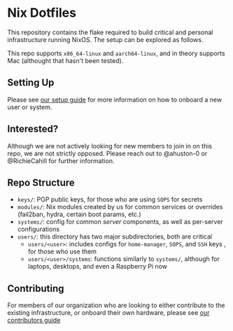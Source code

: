 # Nix Dotfiles

This repository contains the flake required to build critical and personal
infrastructure running NixOS. The setup can be explored as follows.

This repo supports `x86_64-linux` and `aarch64-linux`, and in theory supports
Mac (althought that hasn't been tested).

## Setting Up

Please see [our setup guide](./docs/setting-up.md) for more information on how
to onboard a new user or system.

## Interested?

Although we are not actively looking for new members to join in on this repo,
we are not strictly opposed. Please reach out to @ahuston-0 or @RichieCahill
for further information.

## Repo Structure

- `keys/`: PGP public keys, for those who are using `SOPS` for secrets
- `modules/`: Nix modules created by us for common services or overrides
(fail2ban, hydra, certain boot params, etc.)
- `systems/`: config for common *server* components, as well as per-server configurations
- `users/`: this directory has two major subdirectories, both are critical
  - `users/<user>`: includes configs for `home-manager`, `SOPS`, and `SSH` keys
  , for those who use them
  - `users/<user>/systems`: functions similarly to `systems/`, although for
  laptops, desktops, and even a Raspberry Pi now

## Contributing

For members of our organization who are looking to either contribute to the
existing infrastructure, or onboard their own hardware, please see
[our contributors guide](./docs/CONTRIBUTING.md)
